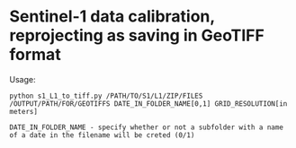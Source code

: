 # Sentinel-1 data calibration, reprojecting as saving in GeoTIFF format

Usage: 

```
python s1_L1_to_tiff.py /PATH/TO/S1/L1/ZIP/FILES /OUTPUT/PATH/FOR/GEOTIFFS DATE_IN_FOLDER_NAME[0,1] GRID_RESOLUTION[in meters] 

DATE_IN_FOLDER_NAME - specify whether or not a subfolder with a name of a date in the filename will be creted (0/1)
```
